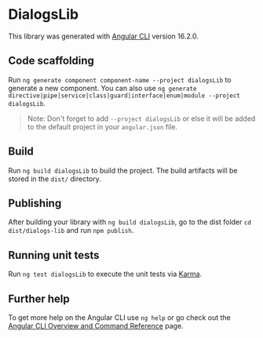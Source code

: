 # DialogsLib

This library was generated with [Angular CLI](https://github.com/angular/angular-cli) version 16.2.0.

## Code scaffolding

Run `ng generate component component-name --project dialogsLib` to generate a new component. You can also use `ng generate directive|pipe|service|class|guard|interface|enum|module --project dialogsLib`.
> Note: Don't forget to add `--project dialogsLib` or else it will be added to the default project in your `angular.json` file. 

## Build

Run `ng build dialogsLib` to build the project. The build artifacts will be stored in the `dist/` directory.

## Publishing

After building your library with `ng build dialogsLib`, go to the dist folder `cd dist/dialogs-lib` and run `npm publish`.

## Running unit tests

Run `ng test dialogsLib` to execute the unit tests via [Karma](https://karma-runner.github.io).

## Further help

To get more help on the Angular CLI use `ng help` or go check out the [Angular CLI Overview and Command Reference](https://angular.io/cli) page.

